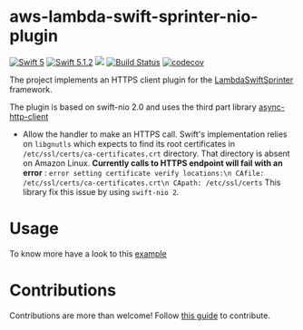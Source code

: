 # aws-lambda-swift-sprinter-nio-plugin


[![Swift 5](https://img.shields.io/badge/Swift-5.0-blue.svg)](https://swift.org/download/) [![Swift 5.1.2](https://img.shields.io/badge/Swift-5.1.2-blue.svg)](https://swift.org/download/) ![](https://img.shields.io/badge/version-1.0.0--alpha.2-red) [![Build Status](https://travis-ci.com/swift-sprinter/aws-lambda-swift-sprinter-nio-plugin.svg?branch=master)](https://travis-ci.com/swift-sprinter/aws-lambda-swift-sprinter-nio-plugin) [![codecov](https://codecov.io/gh/swift-sprinter/aws-lambda-swift-sprinter-nio-plugin/branch/master/graph/badge.svg)](https://codecov.io/gh/swift-sprinter/aws-lambda-swift-sprinter-nio-plugin)

The project implements an HTTPS client plugin for the [LambdaSwiftSprinter](https://github.com/swift-sprinter/aws-lambda-swift-sprinter-core) framework.

The plugin is based on swift-nio 2.0 and uses the third part library [async-http-client](https://github.com/swift-server/async-http-client.git)


- Allow the handler to make an HTTPS call.  Swift's implementation relies on ``libgnutls`` which expects to find its root certificates in ``/etc/ssl/certs/ca-certificates.crt`` directory.  That directory is absent on Amazon Linux.  **Currently calls to HTTPS endpoint will fail with an error** : ``error setting certificate verify locations:\n CAfile: /etc/ssl/certs/ca-certificates.crt\n CApath: /etc/ssl/certs``
This library fix this issue by using `swift-nio 2`.

# Usage

To know more have a look to this [example](https://github.com/swift-sprinter/aws-lambda-swift-sprinter/Examples/HTTPSRequest)


# Contributions

Contributions are more than welcome! Follow [this guide](https://github.com/swift-sprinter/aws-lambda-swift-sprinter-nio-plugin/blob/master/CONTRIBUTING.md) to contribute.

